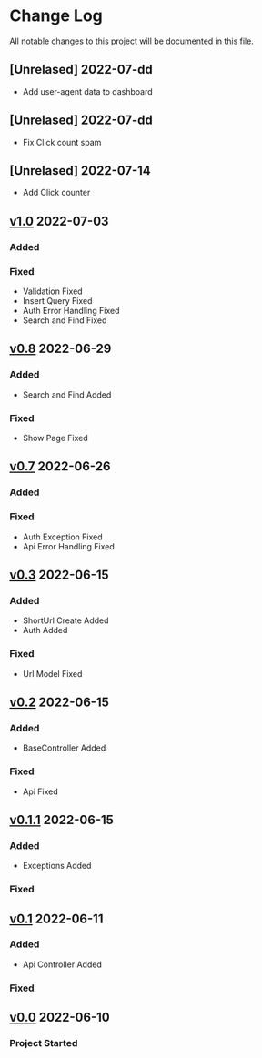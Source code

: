 # Change Log
All notable changes to this project will be documented in this file.

## [Unrelased] 2022-07-dd
- Add user-agent data to dashboard

## [Unrelased] 2022-07-dd
- Fix Click count spam

## [Unrelased] 2022-07-14
- Add Click counter 

## [v1.0] 2022-07-03
[v1.0]: https://github.com/amirdaraby/url-shortener/releases/tag/v1.0
### Added
### Fixed
- Validation Fixed
- Insert Query Fixed
- Auth Error Handling Fixed
- Search and Find Fixed


## [v0.8] 2022-06-29
[v0.8]:https://github.com/amirdaraby/url-shortener/releases/tag/v0.8
### Added
- Search and Find Added
### Fixed
- Show Page Fixed


## [v0.7] 2022-06-26
[v0.7]:https://github.com/amirdaraby/url-shortener/releases/tag/v0.7
### Added
### Fixed
- Auth Exception Fixed
- Api Error Handling Fixed


## [v0.3] 2022-06-15
[v0.3]:https://github.com/amirdaraby/url-shortener/releases/tag/v0.3
### Added
- ShortUrl Create Added
- Auth Added
### Fixed
- Url Model Fixed


## [v0.2] 2022-06-15
[v0.2]:https://github.com/amirdaraby/url-shortener/releases/tag/v0.2
### Added
- BaseController Added
### Fixed
- Api Fixed


## [v0.1.1] 2022-06-15
[v0.1.1]:https://github.com/amirdaraby/url-shortener/releases/tag/v0.1.1
### Added
- Exceptions Added
### Fixed


## [v0.1] 2022-06-11
[v0.1]:https://github.com/amirdaraby/url-shortener/releases/tag/v0.1
### Added
- Api Controller Added
### Fixed

## [v0.0] 2022-06-10
### Project Started
[v0.0]:https://github.com/amirdaraby/url-shortener/releases/tag/v0.0
